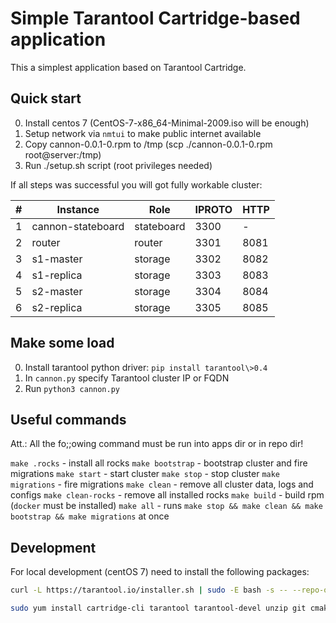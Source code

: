 # Simple Tarantool Cartridge-based application

This a simplest application based on Tarantool Cartridge.

## Quick start

0. Install centos 7 (CentOS-7-x86_64-Minimal-2009.iso will be enough)
1. Setup network via `nmtui` to make public internet available
2. Copy cannon-0.0.1-0.rpm to /tmp (scp ./cannon-0.0.1-0.rpm root@server:/tmp)
3. Run ./setup.sh script (root privileges needed)

If all steps was successful you will got fully workable cluster:

#|Instance|Role|IPROTO|HTTP
-|-|-|-|-
1 | cannon-stateboard | stateboard | 3300 | -
2 | router | router | 3301 | 8081
3 | s1-master | storage | 3302 | 8082
4 | s1-replica | storage | 3303 | 8083
5 | s2-master | storage | 3304 | 8084
6 | s2-replica | storage | 3305 | 8085

## Make some load

0. Install tarantool python driver: `pip install tarantool\>0.4`
1. In `cannon.py` specify Tarantool cluster IP or FQDN
2. Run `python3 cannon.py`

## Useful commands

Att.: All the fo;;owing command must be run into apps dir or in repo dir!

`make .rocks` - install all rocks
`make bootstrap` - bootstrap cluster and fire migrations
`make start` - start cluster
`make stop` - stop cluster
`make migrations` - fire migrations
`make clean` - remove all cluster data, logs and configs
`make clean-rocks` - remove all installed rocks
`make build` - build rpm (`docker` must be installed)
`make all` - runs `make stop && make clean && make bootstrap && make migrations` at once

## Development

For local development (centOS 7) need to install the following packages:

```sh
curl -L https://tarantool.io/installer.sh | sudo -E bash -s -- --repo-only

sudo yum install cartridge-cli tarantool tarantool-devel unzip git cmake centos-release-scl devtoolset-7-gcc* gcc-c++
```

